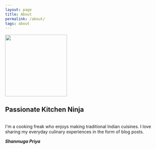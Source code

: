 ```yaml
---
layout: page
title: About
permalink: /about/
tags: about
---
```

<!--
{% include test.html image_path="https://shanmugapriyam.files.wordpress.com/2020/04/00100lrportrait_00100_burst20200414103634410_cover-1.jpg" title="Passionate Kitchen Ninja" description="I'm a cooking freak who enjoys making traditional Indian cuisines." %}
-->


<div class="image-txt-container">
<p float="left">
  <img src="https://shanmugapriyam.files.wordpress.com/2020/04/00100lrportrait_00100_burst20200414103634410_cover-1.jpg" width="200" height="200" />
 <h2>Passionate Kitchen Ninja </h2>
  <br>
  I'm a cooking freak who enjoys making traditional Indian cuisines. I love sharing my everyday culinary experiences in the form of blog posts.
  </br>
</p>
</div>

**_Shanmuga Priya_**
